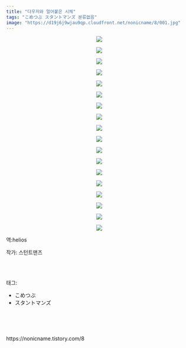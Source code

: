 ```yaml
---
title: "다우저와 얼어붙은 시체"
tags: "こめつぶ スタントマンズ 분류없음"
image: "https://d19j6j9wjau9qp.cloudfront.net/nonicname/8/001.jpg"
---
```

<div class="article">
<div class="tt_article_useless_p_margin"><p style="text-align: center; clear: none; float: none;"><img src="{{ site.imgserver8 }}/nonicname/8/001.jpg"/></p><p style="text-align: center; clear: none; float: none;"><img src="{{ site.imgserver8 }}/nonicname/8/002.jpg"/></p><p style="text-align: center; clear: none; float: none;"><img src="{{ site.imgserver8 }}/nonicname/8/003.jpg"/></p><p style="text-align: center; clear: none; float: none;"><img src="{{ site.imgserver8 }}/nonicname/8/004.jpg"/></p><p style="text-align: center; clear: none; float: none;"><img src="{{ site.imgserver8 }}/nonicname/8/005.jpg"/></p><p style="text-align: center; clear: none; float: none;"><img src="{{ site.imgserver8 }}/nonicname/8/006.jpg"/></p><p style="text-align: center; clear: none; float: none;"><img src="{{ site.imgserver8 }}/nonicname/8/007.jpg"/></p><p style="text-align: center; clear: none; float: none;"><img src="{{ site.imgserver8 }}/nonicname/8/008.jpg"/></p><p style="text-align: center; clear: none; float: none;"><img src="{{ site.imgserver8 }}/nonicname/8/009.jpg"/></p><p style="text-align: center; clear: none; float: none;"><img src="{{ site.imgserver8 }}/nonicname/8/010.jpg"/></p><p style="text-align: center; clear: none; float: none;"><img src="{{ site.imgserver8 }}/nonicname/8/011.jpg"/></p><p style="text-align: center; clear: none; float: none;"><img src="{{ site.imgserver8 }}/nonicname/8/012.jpg"/></p><p style="text-align: center; clear: none; float: none;"><img src="{{ site.imgserver8 }}/nonicname/8/013.jpg"/></p><p style="text-align: center; clear: none; float: none;"><img src="{{ site.imgserver8 }}/nonicname/8/014.jpg"/></p><p style="text-align: center; clear: none; float: none;"><img src="{{ site.imgserver8 }}/nonicname/8/015.jpg"/></p><p style="text-align: center; clear: none; float: none;"><img src="{{ site.imgserver8 }}/nonicname/8/016.jpg"/></p><p style="text-align: center; clear: none; float: none;"><img src="{{ site.imgserver8 }}/nonicname/8/017.jpg"/></p><p style="text-align: center; clear: none; float: none;"><img src="{{ site.imgserver8 }}/nonicname/8/018.jpg"/></p><p>역:helios<br/></p></div>
<p>작가: 스턴트맨즈</p><br/>
</div><br/>
<div class="tagTrail">
<p>태그: </p>
<ul>
<li>こめつぶ</li>
<li>スタントマンズ</li>
</ul>
</div><br/>
<div class="cb_lstcomment">
</div><br/>

<br/>
<p id="refer">https://nonicname.tistory.com/8</p>
<br/>

